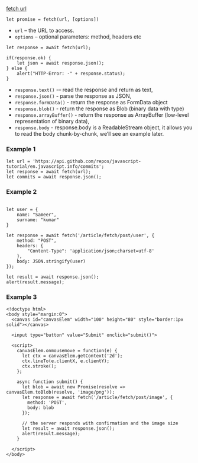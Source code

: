 [fetch url](https://javascript.info/fetch)


`let promise = fetch(url, [options])`

* `url` – the URL to access.
* `options` – optional parameters: method, headers etc

```
let response = await fetch(url);

if(response.ok) {
    let json = await response.json();
} else {
    alert("HTTP-Error: -" + response.status);
}
```

* `response.text()` -– read the response and return as text,
* `response.json()` - parse the response as JSON,
* `response.formData()` - return the response as FormData object
* `response.blob()` - return the response as Blob (binary data with type)
* `response.arrayBuffer()` - return the response as ArrayBuffer (low-level representation of binary data),
* `response.body` - response.body is a ReadableStream object, it allows you to read the body chunk-by-chunk, we’ll see an example later.


### Example 1

```
let url = 'https://api.github.com/repos/javascript-tutorial/en.javascript.info/commits';
let response = await fetch(url);
let commits = await response.json();
```

### Example 2

```

let user = {
    name: "Sameer",
    surname: "kumar"
}

let response = await fetch('/article/fetch/post/user', {
    method: "POST",
    headers: {
        "Content-Type": 'application/json;charset=utf-8'
    },
    body: JSON.stringify(user)
});

let result = await response.json();
alert(result.message);
```

### Example 3

```
<!doctype html>
<body style="margin:0">
  <canvas id="canvasElem" width="100" height="80" style="border:1px solid"></canvas>

  <input type="button" value="Submit" onclick="submit()">

  <script>
    canvasElem.onmousemove = function(e) {
      let ctx = canvasElem.getContext('2d');
      ctx.lineTo(e.clientX, e.clientY);
      ctx.stroke();
    };

    async function submit() {
      let blob = await new Promise(resolve => canvasElem.toBlob(resolve, 'image/png'));
      let response = await fetch('/article/fetch/post/image', {
        method: 'POST',
        body: blob
      });

      // the server responds with confirmation and the image size
      let result = await response.json();
      alert(result.message);
    }

  </script>
</body>
```